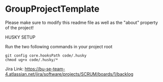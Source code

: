 # GroupProjectTemplate
Please make sure to modify this readme file as well as the "about" property of the project!

HUSKY SETUP

Run the two following commands in your project root

```
git config core.hooksPath code/.husky
chmod ug+x code/.husky/*
```
Jira Link: https://bu-se-team-4.atlassian.net/jira/software/projects/SCRUM/boards/1/backlog
